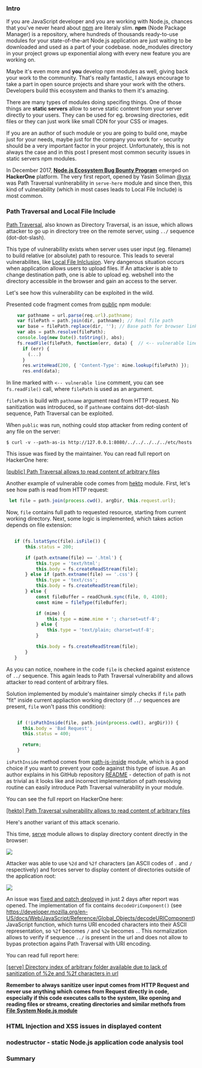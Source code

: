 ### Intro


If you are JavaScript developer and you are working with Node.js, chances that you've never heard about [npm](https://npmjs.org) are literaly slim. **npm** (Node Package Manager) is a repository, where hundreds of thousands ready-to-use modules for your state-of-the-art Node.js application are just waiting to be downloaded and used as a part of your codebase. node_modules directory in your project grows up exponential along with every new feature you are working on.

Maybe it's even more and **you** develop npm modules as well, giving back your work to the community. That's really fantastic, I always encourage to take a part in open source projects and share your work with the others. Developers build this ecosystem and thanks to them it's amazing.

There are many types of modules doing specifing things. One of those things are **static servers** allow to serve static content from your server directly to your users. They can be used for eg. browsing directories, edit files or they can just work like small CDN for your CSS or images.

If you are an author of such module or you are going to build one, maybe just for your needs, maybe just for the company you work for - security should be a very important factor in your project. Unfortunately, this is not always the case and in this post I present most common security issues in static servers npm modules.

In December 2017, **[Node.js Ecosystem Bug Bounty Program](https://hackerone.com/nodejs-ecosystem)** emerged on **HackerOne** platform. The very first report, opened by Yasin Soliman [@ysx](https://hackerone.com/ysx) was Path Traversal vunlnerability in ```serve-here``` module and since then, this kind of vulnerability (which in most cases leads to Local File Include) is most common.


### Path Traversal and Local File Include

[Path Traversal](https://www.owasp.org/index.php/Path_Traversal), also known as Directory Traversal, is an issue, which allows attacker to go up in directory tree on the remote server, using ```../``` sequence (dot-dot-slash).

This type of vulnerability exists when server uses user input (eg. filename) to build relative (or absolute) path to resource. This leads to several vulnerabilites, like [Local File Inlclusion](https://www.owasp.org/index.php/Testing_for_Local_File_Inclusion). Very dangerous situation occurs when application allows users to upload files. If An attacker is able to change destination path, one is able to upload eg. webshell into the directory accessible in the browser and gain an access to the server.

Let's see how this vulnerability can be exploited in the wild.

Presented code fragment comes from [public](https://www.npmjs.com/package/public) npm module:


```javascript
    var pathname = url.parse(req.url).pathname;
    var filePath = path.join(dir, pathname); // Real file path
    var base = filePath.replace(dir, ''); // Base path for browser link
    var abs = path.resolve(filePath); 
    console.log(new Date().toString(), abs);
    fs.readFile(filePath, function(err, data) {  // <-- vulnerable line
      if (err) {
        (...)
      }
      res.writeHead(200, { 'Content-Type': mime.lookup(filePath) });
      res.end(data);
```

In line marked with ```<-- vulnerable line``` comment, you can see ```fs.readFile()``` call, where ```filePath``` is used as an argument.

```filePath``` is build with ```pathname``` argument read from HTTP request. No sanitization was introduced, so if ```pathname``` contains dot-dot-slash sequence, Path Traversal can be exploited.

When ```public``` was run, nothing could stop attacker from reding content of any file on the server:


```
$ curl -v --path-as-is http://127.0.0.1:8080/../../../../../etc/hosts
```

This issue was fixed by the maintainer. You can read full report on HackerOne here:

[[public] Path Traversal allows to read content of arbitrary files](https://hackerone.com/reports/312918)


Another example of vulnerable code comes from [hekto](https://www.npmjs.com/package/hekto) module. First, let's see how path is read from HTTP request:

```javascript
 let file = path.join(process.cwd(), argDir, this.request.url);
 ```

 Now, ```file``` contains full path to requested resource, starting from current working directory. Next, some logic is implemented, which takes action depends on file extension:

 ```javascript

    if (fs.lstatSync(file).isFile()) {
        this.status = 200;

        if (path.extname(file) == '.html') {
            this.type = 'text/html';
            this.body = fs.createReadStream(file);
        } else if (path.extname(file) == '.css') {
            this.type = 'text/css';
            this.body = fs.createReadStream(file);
        } else {
            const fileBuffer = readChunk.sync(file, 0, 4100);
            const mime = fileType(fileBuffer);

            if (mime) {
                this.type = mime.mime + '; charset=utf-8';
            } else {
                this.type = 'text/plain; charset=utf-8';
            }

            this.body = fs.createReadStream(file);
        }
    }
 ```

 As you can notice, nowhere in the code ```file``` is checked against existence of ```../``` sequence. This again leads to Path Traversal vulnerability and allows attacker to read content of arbitrary files.


Solution implemented by module's maintainer simply checks if ```file``` path "fit" inside current appliaction working directory (if ```../``` sequences are present, ```file``` won't pass this condition):

```javascript

    if (!isPathInside(file, path.join(process.cwd(), argDir))) {
      this.body = 'Bad Request';
      this.status = 400;

      return;
    }
```

```isPathInside``` method comes from 
[path-is-inside](https://www.npmjs.com/package/path-is-inside) module, which is a good choice if you want to prevent your code against this type of issue. As an author explains in his GitHub repository [README](https://github.com/domenic/path-is-inside/blob/master/README.md) - detection of path is not as trivial as it looks like and incorrect implementation of path resolving routine can easily introduce Path Traversal vulnerability in your module.


 You can see the full report on HackerOne here:

 [[hekto] Path Traversal vulnerability allows to read content of arbitrary files](https://hackerone.com/reports/311218)

Here's another variant of this attack scenario.

This time, [serve](https://www.npmjs.com/package/serve) module allows to display directory content directly in the browser:


![](assets/1.png)


Attacker was able to use ```%2d``` and ```%2f``` characters (an ASCII codes of ```.``` and ```/``` respectively) and forces server to display content of directories outside of the application root:

![](assets/2.png)


An issue was [fixed and patch deployed](https://github.com/zeit/serve/pull/316/files) in just 2 days after report was opened. The implementation of fix contains ```decodeUriComponent()``` (see https://developer.mozilla.org/en-US/docs/Web/JavaScript/Reference/Global_Objects/decodeURIComponent)  JavaScript function, which turns URI encoded characters into their ASCII representation, so ```%2f``` becomes ```/``` and ```%2e``` becomes ```.```. This normalization allows to verify if sequence ```../``` is present in the url and does not allow to bypas protection agains Path Traversal with URI encoding.


You can read full report here:

[[serve] Directory index of arbitrary folder available due to lack of sanitization of %2e and %2f characters in url](https://hackerone.com/reports/307666)



**Remember to always sanitize user input comes from HTTP Request and never use anything which comes from Request directly in code, especially if this code executes calls to the system, like opening and reading files or streams, creating directories and similar methofs from [File System Node.js module](https://nodejs.org/dist/latest-v8.x/docs/api/fs.html)**



### HTML Injection and XSS issues in displayed content



### nodestructor - static Node.js application code analysis tool




### Summary
